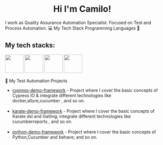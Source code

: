 <h1 align="center" id="title">Hi I'm Camilo!</h1>

<p id="description">I work as Quality Assurance Automation Specialist. Focused on Test and Process Automation. 💻 My Tech Stack Programming Languages 🚀</p>

<h2>My tech stacks:</h2>

<thead>
<tr>

<th align="center"><a target="_blank" rel="noopener noreferrer nofollow" href="https://raw.githubusercontent.com/coderjojo/coderjojo/master/img/js.png"><img src="https://raw.githubusercontent.com/coderjojo/coderjojo/master/img/js.png" width="60" style="max-width: 100%;"></a></th>
<th align="center"><a target="_blank" rel="noopener noreferrer nofollow" href="https://raw.githubusercontent.com/coderjojo/coderjojo/master/img/python.svg"><img src="https://raw.githubusercontent.com/coderjojo/coderjojo/master/img/python.svg" width="60" style="max-width: 100%;"></a></th>

<th align="center"><a target="_blank" rel="noopener noreferrer nofollow" href="https://camo.githubusercontent.com/477679c49a9e9ccf122d8e1f5cf8fe7787bbe5dccc551d2950f6f934177566d9/68747470733a2f2f75706c6f61642e77696b696d656469612e6f72672f77696b6970656469612f636f6d6d6f6e732f7468756d622f362f36312f48544d4c355f6c6f676f5f616e645f776f72646d61726b2e7376672f32333070782d48544d4c355f6c6f676f5f616e645f776f72646d61726b2e7376672e706e67"><img src="https://camo.githubusercontent.com/477679c49a9e9ccf122d8e1f5cf8fe7787bbe5dccc551d2950f6f934177566d9/68747470733a2f2f75706c6f61642e77696b696d656469612e6f72672f77696b6970656469612f636f6d6d6f6e732f7468756d622f362f36312f48544d4c355f6c6f676f5f616e645f776f72646d61726b2e7376672f32333070782d48544d4c355f6c6f676f5f616e645f776f72646d61726b2e7376672e706e67" width="60" data-canonical-src="https://upload.wikimedia.org/wikipedia/commons/thumb/6/61/HTML5_logo_and_wordmark.svg/230px-HTML5_logo_and_wordmark.svg.png" style="max-width: 100%;"></a></th>
<th align="center"><a target="_blank" rel="noopener noreferrer nofollow" href="https://camo.githubusercontent.com/cf001d2a684fad204e899dab911627fbe9180dbaf26f89c432f438a375e88e6a/68747470733a2f2f75706c6f61642e77696b696d656469612e6f72672f77696b6970656469612f636f6d6d6f6e732f7468756d622f642f64352f435353335f6c6f676f5f616e645f776f72646d61726b2e7376672f3132303070782d435353335f6c6f676f5f616e645f776f72646d61726b2e7376672e706e67"><img src="https://camo.githubusercontent.com/cf001d2a684fad204e899dab911627fbe9180dbaf26f89c432f438a375e88e6a/68747470733a2f2f75706c6f61642e77696b696d656469612e6f72672f77696b6970656469612f636f6d6d6f6e732f7468756d622f642f64352f435353335f6c6f676f5f616e645f776f72646d61726b2e7376672f3132303070782d435353335f6c6f676f5f616e645f776f72646d61726b2e7376672e706e67" width="60" data-canonical-src="https://upload.wikimedia.org/wikipedia/commons/thumb/d/d5/CSS3_logo_and_wordmark.svg/1200px-CSS3_logo_and_wordmark.svg.png" style="max-width: 100%;"></a></th>
</tr>
</thead>
<p dir="auto"><g-emoji class="g-emoji" alias="robot" fallback-src="https://github.githubassets.com/images/icons/emoji/unicode/1f916.png">🤖</g-emoji> My Test Automation Projects</p>

<ul dir="auto">
<li><a href="https://github.com/CamiloPosada19/CypressTemplate">cypress-demo-framework</a> - Project where I cover the basic concepts of Cypress IO &amp; integrate different technologies like docker,allure,cucumber , and so on.</li>
<br>

<li><a href="https://github.com/CamiloPosada19/KarateTemplate">karate-demo-framework</a> - Project where I cover the basic concepts of Karate dsl and Gatling; integrate different technologies like cucumberreports , and so on.</li>
<br>

<li><a href="https://github.com/CamiloPosada19/PythonTemplatee">python-demo-framework</a> - Project where I cover the basic concepts of Python,Cucumber and behave; and so on.</li>


</ul>

